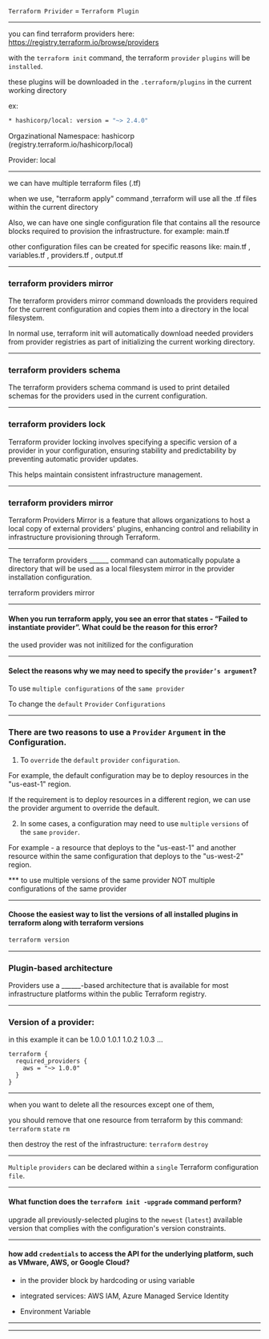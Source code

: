 


`Terraform Privider` = `Terraform Plugin`

__________________________________________________________________________________________


you can find terraform providers here:    https://registry.terraform.io/browse/providers


with the `terraform init` command, the terraform `provider` `plugins` will be `installed`.

these plugins will be downloaded in the `.terraform/plugins` in the current working directory



ex:

```bash
* hashicorp/local: version = "~> 2.4.0"
```

Orgazinational Namespace: hashicorp (registry.terraform.io/hashicorp/local)

Provider: local




__________________________________________________________________________________________

we can have multiple terraform files (.tf)

when we use, "terraform apply" command ,terraform will use all the .tf files within the current directory

Also, we can have one single configuration file that contains all the resource blocks required to provision the infrastructure. for example:  main.tf

other configuration files can be created for specific reasons like: main.tf , variables.tf , providers.tf , output.tf






__________________________________________________________________________________________



### terraform providers mirror


The terraform providers mirror command downloads the providers required for the current configuration and copies them into a directory in the local filesystem.

In normal use, terraform init will automatically download needed providers from provider registries as part of initializing the current working directory.





__________________________________________________________________________________________


### terraform providers schema

The terraform providers schema command is used to print detailed schemas for the providers used in the current configuration.




__________________________________________________________________________________________



### terraform providers lock

Terraform provider locking involves specifying a specific version of a provider in your configuration, ensuring stability and predictability by preventing automatic provider updates.

This helps maintain consistent infrastructure management.



__________________________________________________________________________________________





### terraform providers mirror


Terraform Providers Mirror is a feature that allows organizations to host a local copy of external providers' plugins, enhancing control and reliability in infrastructure provisioning through Terraform.

__________________________________________________________________________________________






The terraform providers ______ command can automatically populate a directory that will be used as a local filesystem mirror in the provider installation configuration.



terraform providers mirror


__________________________________________________________________________________________


#### When you run terraform apply, you see an error that states - “Failed to instantiate provider”. What could be the reason for this error?

the used provider was not initilized for the configuration

__________________________________________________________________________________________



#### Select the reasons why we may need to specify the `provider’s argument`?



To use `multiple configurations` of the `same provider`

To change the `default` `Provider` `Configurations`


__________________________________________________________________________________________

### There are two reasons to use a `Provider` `Argument` in the Configuration.


1. To `override` the `default` `provider` `configuration`.

For example, the default configuration may be to deploy resources in the "us-east-1" region.

If the requirement is to deploy resources in a different region, we can use the provider argument to override the default.


2. In some cases, a configuration may need to use `multiple` `versions` of the `same` `provider`.

For example - a resource that deploys to the "us-east-1" and another resource within the same configuration that deploys to the "us-west-2" region.




*** to use multiple versions of the same provider NOT multiple configurations of the same provider



__________________________________________________________________________________________

#### Choose the easiest way to list the versions of all installed plugins in terraform along with terraform versions


```bash
terraform version
```


__________________________________________________________________________________________


### Plugin-based architecture


Providers use a ______-based architecture that is available for most infrastructure platforms within the public Terraform registry.




__________________________________________________________________________________________



### Version of a provider:

in this example it can be 1.0.0 1.0.1 1.0.2 1.0.3 ...

```hcl
terraform {
  required_providers {
    aws = "~> 1.0.0"
  }
}
```




__________________________________________________________________________________________


when you want to delete all the resources except one of them,

you should remove that one resource from terraform by this command:  `terraform` `state` `rm`

then destroy the rest of the infrastructure:  `terraform` `destroy`


__________________________________________________________________________________________


`Multiple` `providers` can be declared within a `single` Terraform configuration `file`.


__________________________________________________________________________________________


#### What function does the `terraform init -upgrade` command perform?



upgrade all previously-selected plugins to the `newest` (`latest`) available version that complies with the configuration's version constraints.




__________________________________________________________________________________________


#### how add `credentials` to access the API for the underlying platform, such as VMware, AWS, or Google Cloud?


- in the provider block by hardcoding or using variable


- integrated services: AWS IAM, Azure Managed Service Identity


- Environment Variable


__________________________________________________________________________________________





__________________________________________________________________________________________
